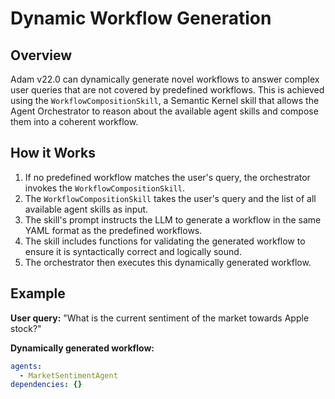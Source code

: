 # Dynamic Workflow Generation

## Overview

Adam v22.0 can dynamically generate novel workflows to answer complex user queries that are not covered by predefined workflows. This is achieved using the `WorkflowCompositionSkill`, a Semantic Kernel skill that allows the Agent Orchestrator to reason about the available agent skills and compose them into a coherent workflow.

## How it Works

1.  If no predefined workflow matches the user's query, the orchestrator invokes the `WorkflowCompositionSkill`.
2.  The `WorkflowCompositionSkill` takes the user's query and the list of all available agent skills as input.
3.  The skill's prompt instructs the LLM to generate a workflow in the same YAML format as the predefined workflows.
4.  The skill includes functions for validating the generated workflow to ensure it is syntactically correct and logically sound.
5.  The orchestrator then executes this dynamically generated workflow.

## Example

**User query:** "What is the current sentiment of the market towards Apple stock?"

**Dynamically generated workflow:**

```yaml
agents:
  - MarketSentimentAgent
dependencies: {}
```
